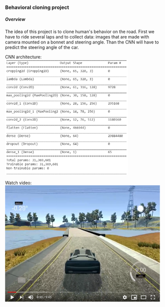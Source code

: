 <H3>Behavioral cloning project</H3>

<H5>Overview</H5>  
The idea of this project is to clone human's behavior on the road. First we have to ride several laps and to collect data: images that are made with camera mounted on a bonnet and steering angle. Than the CNN will have to predict the steering angle of the car.  

CNN architecture:  
<img src="architecture.PNG" alt="drawing" width="400"></img>  

Watch video:  
[![Watch the video](track_1_intro_s.PNG)](https://youtu.be/hf6iXHCsHmM)
